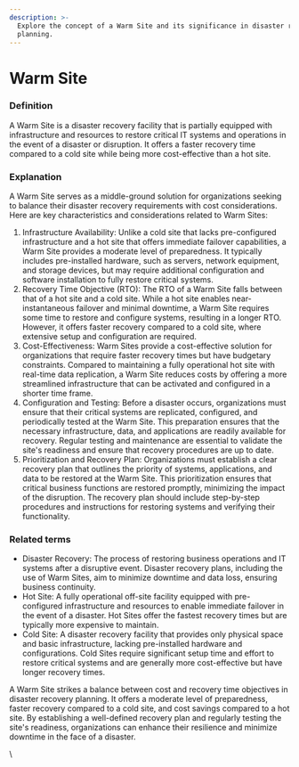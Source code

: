 ```yaml
---
description: >-
  Explore the concept of a Warm Site and its significance in disaster recovery
  planning.
---
```


# Warm Site

### Definition

A Warm Site is a disaster recovery facility that is partially equipped with infrastructure and resources to restore critical IT systems and operations in the event of a disaster or disruption. It offers a faster recovery time compared to a cold site while being more cost-effective than a hot site.

### Explanation

A Warm Site serves as a middle-ground solution for organizations seeking to balance their disaster recovery requirements with cost considerations. Here are key characteristics and considerations related to Warm Sites:

1. Infrastructure Availability: Unlike a cold site that lacks pre-configured infrastructure and a hot site that offers immediate failover capabilities, a Warm Site provides a moderate level of preparedness. It typically includes pre-installed hardware, such as servers, network equipment, and storage devices, but may require additional configuration and software installation to fully restore critical systems.
2. Recovery Time Objective (RTO): The RTO of a Warm Site falls between that of a hot site and a cold site. While a hot site enables near-instantaneous failover and minimal downtime, a Warm Site requires some time to restore and configure systems, resulting in a longer RTO. However, it offers faster recovery compared to a cold site, where extensive setup and configuration are required.
3. Cost-Effectiveness: Warm Sites provide a cost-effective solution for organizations that require faster recovery times but have budgetary constraints. Compared to maintaining a fully operational hot site with real-time data replication, a Warm Site reduces costs by offering a more streamlined infrastructure that can be activated and configured in a shorter time frame.
4. Configuration and Testing: Before a disaster occurs, organizations must ensure that their critical systems are replicated, configured, and periodically tested at the Warm Site. This preparation ensures that the necessary infrastructure, data, and applications are readily available for recovery. Regular testing and maintenance are essential to validate the site's readiness and ensure that recovery procedures are up to date.
5. Prioritization and Recovery Plan: Organizations must establish a clear recovery plan that outlines the priority of systems, applications, and data to be restored at the Warm Site. This prioritization ensures that critical business functions are restored promptly, minimizing the impact of the disruption. The recovery plan should include step-by-step procedures and instructions for restoring systems and verifying their functionality.

### Related terms

* Disaster Recovery: The process of restoring business operations and IT systems after a disruptive event. Disaster recovery plans, including the use of Warm Sites, aim to minimize downtime and data loss, ensuring business continuity.
* Hot Site: A fully operational off-site facility equipped with pre-configured infrastructure and resources to enable immediate failover in the event of a disaster. Hot Sites offer the fastest recovery times but are typically more expensive to maintain.
* Cold Site: A disaster recovery facility that provides only physical space and basic infrastructure, lacking pre-installed hardware and configurations. Cold Sites require significant setup time and effort to restore critical systems and are generally more cost-effective but have longer recovery times.

A Warm Site strikes a balance between cost and recovery time objectives in disaster recovery planning. It offers a moderate level of preparedness, faster recovery compared to a cold site, and cost savings compared to a hot site. By establishing a well-defined recovery plan and regularly testing the site's readiness, organizations can enhance their resilience and minimize downtime in the face of a disaster.

\
